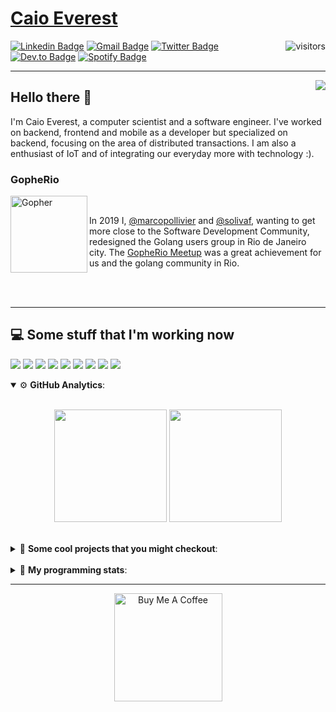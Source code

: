 # [Caio Everest](https://caioeverest.dev)

<img align="right" src="https://visitor-badge.glitch.me/badge?page_id=caioeverest.caioeverest" alt="visitors">

[![Linkedin Badge](https://img.shields.io/badge/-LinkedIn-blue?style=flat-square&logo=Linkedin&logoColor=white&link=https://www.linkedin.com/in/caioeverest/)](https://www.linkedin.com/in/caioeverest/)
[![Gmail Badge](https://img.shields.io/badge/-Gmail-c14438?style=flat-square&logo=Gmail&logoColor=white&link=mailto:mollivier.dev@gmail.com)](mailto:caioeverest.b@gmail.com/)
[![Twitter Badge](https://img.shields.io/badge/-Twitter-1DA1F2?style=flat-square&logo=Twitter&logoColor=white&link=https://twitter.com/caioeverest)](https://twitter.com/caioeverest)
[![Dev.to Badge](https://img.shields.io/badge/-Dev.to-363D44?style=flat-square&logo=Dev.to&logoColor=white&link=https://dev.to/caioeverest)](https://dev.to/caioeverest)
[![Spotify Badge](https://img.shields.io/badge/-Spotify-1ED760?style=flat-square&amp;labelColor=fff&amp;logo=Spotify&link=https://open.spotify.com/user/caio.everest)](https://open.spotify.com/user/caio.everest)

---
<img align="right" src="https://media3.giphy.com/media/Nx0rz3jtxtEre/200.gif"/>

## Hello there 🖖

<p>
    I'm Caio Everest, a computer scientist and a software engineer. I've worked on backend, frontend and mobile as a developer
    but specialized on backend, focusing on the area of distributed transactions. I am also a enthusiast of IoT and of integrating
    our everyday more with technology :).
</p>

### GopheRio

<img align="left" src="https://i.imgur.com/zmxMolD.png" alt="Gopher" width="123em">

<br>
<p>
    In 2019 I, <a href="https://github.com/marcopollivier">@marcopollivier</a> and <a href="https://github.com/solivaf">
    @solivaf</a>, wanting to get more close to the Software Development
    Community, redesigned the Golang users group in Rio de Janeiro city. The <a href="https://www.meetup.com/GopheRio">
    GopheRio Meetup</a> was a great achievement for us and the golang community in Rio.
</p>
<br><br>

---

## 💻 Some stuff that I'm working now

<a href=""><img src="https://img.shields.io/badge/-Go-00ADD8?style=flat-square&logo=go&logoColor=white"></a>
<a href=""><img src="https://img.shields.io/badge/-Rust-4f4f4f?style=flat-square&logo=rust&logoColor=white"></a>
<a href=""><img src="https://img.shields.io/badge/-Python-F7C400?style=flat-square&logo=python&logoColor=white"></a>
<a href=""><img src="https://img.shields.io/badge/-Ruby-980D02?style=flat-square&logo=ruby&logoColor=white"></a>
<a href=""><img src="http://img.shields.io/badge/-Java-007396?style=flat-square&logo=java&logoColor=white"></a>
<a href=""><img src="http://img.shields.io/badge/-Kotlin-7B6BDA?style=flat-square&logo=kotlin&logoColor=white"></a>
<a href=""><img src="http://img.shields.io/badge/-JavaScript-F7DF1E?style=flat-square&logo=JavaScript&logoColor=white"></a>
<a href=""><img src="http://img.shields.io/badge/-Terraform-623CE4?style=flat-square&logo=Terraform&logoColor=white"></a>
<a href=""><img src="http://img.shields.io/badge/-Ansible-171615?style=flat-square&logo=Ansible&logoColor=white"></a>

<details open>
    <summary>⚙ <b>GitHub Analytics</b>: </summary>
    <br>
    <p align="center">
        <img height="180em" src="https://github-readme-stats-eight-theta.vercel.app/api?username=caioeverest&show_icons=true&theme=tokyonight&include_all_commits=true&count_private=true"/>
        <img height="180em" src="https://github-readme-stats-eight-theta.vercel.app/api/top-langs/?username=caioeverest&layout=compact&langs_count=8&theme=tokyonight&include_all_commits=true&count_private=true"/>
    </p>
</details>

<br>

<details>
    <summary>🔨 <b>Some cool projects that you might checkout</b>: </summary>
    <div style="margin-left:3em">
        <li>🌠 <a href="https://github.com/caioeverest/supernova">Supernova</a> - Script that builds a development environment on linux machines</li>
        <li>⚙ <a href="https://github.com/caioeverest/gocfg">Gocfg</a> - A golang library that loads config structs from files with environment interpolation</li>
    </div>
</details>

<br>


<details>
 <summary>🤖 <b>My programming stats</b>: </summary>
<br>
<!--START_SECTION:waka-->
![Code Time](http://img.shields.io/badge/Code%20Time-3%2C325%20hrs%2028%20mins-blue)

**🐱 My GitHub Data** 

> 📦 80.6 kB Used in GitHub's Storage 
 > 
> 🏆 277 Contributions in the Year 2025
 > 
> 🚫 Not Opted to Hire
 > 
> 📜 42 Public Repositories 
 > 
> 🔑 9 Private Repositories 
 > 
**I'm an Early 🐤** 

```text
🌞 Morning                820 commits         ████░░░░░░░░░░░░░░░░░░░░░   18.00 % 
🌆 Daytime                2172 commits        ████████████░░░░░░░░░░░░░   47.67 % 
🌃 Evening                1054 commits        ██████░░░░░░░░░░░░░░░░░░░   23.13 % 
🌙 Night                  510 commits         ███░░░░░░░░░░░░░░░░░░░░░░   11.19 % 
```
📅 **I'm Most Productive on Wednesday** 

```text
Monday                   610 commits         ███░░░░░░░░░░░░░░░░░░░░░░   13.39 % 
Tuesday                  1136 commits        ██████░░░░░░░░░░░░░░░░░░░   24.93 % 
Wednesday                1218 commits        ███████░░░░░░░░░░░░░░░░░░   26.73 % 
Thursday                 386 commits         ██░░░░░░░░░░░░░░░░░░░░░░░   08.47 % 
Friday                   854 commits         █████░░░░░░░░░░░░░░░░░░░░   18.74 % 
Saturday                 147 commits         █░░░░░░░░░░░░░░░░░░░░░░░░   03.23 % 
Sunday                   205 commits         █░░░░░░░░░░░░░░░░░░░░░░░░   04.50 % 
```


📊 **This Week I Spent My Time On** 

```text
💬 Programming Languages: 
fish                     42 mins             ██████░░░░░░░░░░░░░░░░░░░   24.53 % 
Bash                     42 mins             ██████░░░░░░░░░░░░░░░░░░░   24.46 % 
C#                       33 mins             █████░░░░░░░░░░░░░░░░░░░░   19.28 % 
Go                       14 mins             ██░░░░░░░░░░░░░░░░░░░░░░░   08.39 % 
YAML                     14 mins             ██░░░░░░░░░░░░░░░░░░░░░░░   08.32 % 

🔥 Editors: 
Neovim                   2 hrs 11 mins       ███████████████████░░░░░░   75.40 % 
VS Code                  39 mins             ██████░░░░░░░░░░░░░░░░░░░   22.90 % 
Cursor                   2 mins              ░░░░░░░░░░░░░░░░░░░░░░░░░   01.70 % 

💻 Operating System: 
Mac                      2 hrs 54 mins       █████████████████████████   100.00 % 
```

**I Mostly Code in Go** 

```text
Go                       39 repos            ████████████░░░░░░░░░░░░░   47.56 % 
Shell                    5 repos             ██░░░░░░░░░░░░░░░░░░░░░░░   06.10 % 
Java                     4 repos             █░░░░░░░░░░░░░░░░░░░░░░░░   04.88 % 
Nix                      1 repo              ░░░░░░░░░░░░░░░░░░░░░░░░░   01.22 % 
Lua                      1 repo              ░░░░░░░░░░░░░░░░░░░░░░░░░   01.22 % 
```




 Last Updated on 08/07/2025 02:43:28 UTC
<!--END_SECTION:waka-->
</details>

---

<p align="center">
    <a href="https://www.buymeacoffee.com/caioeverest" target="_blank">
        <img src="https://az743702.vo.msecnd.net/cdn/kofi3.png?v=a" alt="Buy Me A Coffee" width="173em">
    </a>
</p>
